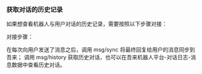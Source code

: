 ### 获取对话的历史记录
如果想查看机器人与用户对话的历史记录，需要按照以下步骤对接：

对接步骤：

在每次向用户发送了消息之后，调用 msg/sync 将最终回复给用户的消息同步到吾来；
调用 msg/history 获取历史对话，也可以在吾来机器人平台-对话日志-消息数据中查看历史对话。